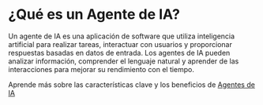 # ¿Qué es un Agente de IA?

Un agente de IA es una aplicación de software que utiliza inteligencia artificial para realizar tareas, interactuar con usuarios y proporcionar respuestas basadas en datos de entrada. Los agentes de IA pueden analizar información, comprender el lenguaje natural y aprender de las interacciones para mejorar su rendimiento con el tiempo.

Aprende más sobre las características clave y los beneficios de [Agentes de IA](/es-us/agentes-de-ia)